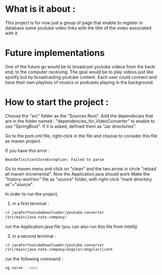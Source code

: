 # What is it about : 

This project is for now just a group of page that enable to register in database 
some youtube video links with the title of the video associated with it.

# Future implementations

One of the future go would be to broadcast youtube videos from the back-end, to the computer receiving. The goal would be to play videos just like spotify but by broadcasting youtube content.
Each user could connect and have their own playlists of musics or podcasts playing in the background.

# How to start the project :

Choose the "src" folder as the "Sources Root".
Add the dependecies that are in the folder named : 
"dependencies_for_VideoConverter"
to enable to use "SpringBoot".
If it is asked, defined them as "Jar directories".

Go to the pom.xml file, right-click in the file and choose to 
consider this file as maven project.

If you have this error :

```
BeanDefinitionStoreException: Failed to parse
```
Go to maven menu and click on "clean" and the two arrow in circle
"reload all maven incremental".
Now the Application.java should work
Make the "history-worl/src" file as "source" folder, with 
right-click "mark directory as"+"source".

In order to run the project, 

1) in a first terminal :
```bash
cd javaForYoutubeDownloader/youtube-converter
/src/main/java.nate.company/
```
run the Application.java file
(you can also run this file from intellij)


3) in a second terminal :
```bash 
cd javaForYoutubeDownloader/youtube-converter
/src/main/java.nate.company/angular/angularclient
```
run the following command : 
```bash
ng serve --open
```







